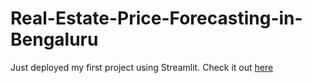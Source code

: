 # Real-Estate-Price-Forecasting-in-Bengaluru

Just deployed my first project using Streamlit. Check it out [here](https://bhaveshdarpan-real-estate-price-forecasting-beng.streamlit.app/)
